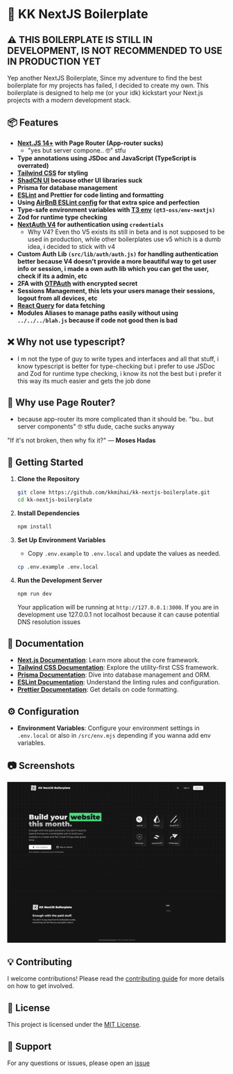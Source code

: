 # 🚀 KK NextJS Boilerplate

## ⚠️ THIS BOILERPLATE IS STILL IN DEVELOPMENT, IS NOT RECOMMENDED TO USE IN PRODUCTION YET

Yep another NextJS Boilerplate, Since my adventure to find the best boilerplate for my projects has failed, I decided to create my own. This boilerplate is designed to help me (or your idk) kickstart your Next.js projects with a modern development stack.
## 📦 Features

- **[Next.JS 14+](https://nextjs.org) with Page Router (App-router sucks)**
  - "yes but server compone.. 🤓" stfu
- **Type annotations using JSDoc and JavaScript (TypeScript is overrated)**
- **[Tailwind CSS](https://tailwindcss.com) for styling**
- **[ShadCN UI](https://ui.shadcn.com/) because other UI libraries suck**
- **Prisma for database management**
- **[ESLint](https://eslint.org) and Prettier for code linting and formatting**
- **Using [AirBnB ESLint config](https://www.npmjs.com/package/eslint-config-airbnb) for that extra spice and perfection**
- **Type-safe environment variables with [T3 env](https://env.t3.gg/) `(@t3-oss/env-nextjs)`**
- **Zod for runtime type checking**
- **[NextAuth V4](https://next-auth.js.org/) for authentication using `credentials`**
   - Why V4? Even tho V5 exists its still in beta and is not supposed to be used in production, while other boilerplates use v5 which is a dumb idea, i decided to stick with v4
- **Custom Auth Lib `(src/lib/auth/auth.js)` for handling authentication better because V4 doesn't provide a more beautiful way to get user info or session, i made a own auth lib which you can get the user, check if its a admin, etc**
- **2FA with [OTPAuth](https://www.npmjs.com/package/otpauth) with encrypted secret**
- **Sessions Management, this lets your users manage their sessions, logout from all devices, etc**
- **[React Query](https://tanstack.com/query/latest) for data fetching**
- **Modules Aliases to manage paths easily without using `../../../blah.js` because if code not good then is bad**

## ❌ Why not use typescript?
- I m not the type of guy to write types and interfaces and all that stuff, i know typescript is better for type-checking but i prefer to use JSDoc and Zod for runtime type checking, i know its not the best but i prefer it this way its much easier and gets the job done

## 📁 Why use Page Router?
- because app-router its more complicated than it should be. "bu.. but server components" 🤓 stfu dude, cache sucks anyway

"If it's not broken, then why fix it?" — __Moses Hadas__

## 🚀 Getting Started

1. **Clone the Repository**

   ```bash
   git clone https://github.com/kkmihai/kk-nextjs-boilerplate.git
   cd kk-nextjs-boilerplate
   ```

2. **Install Dependencies**

   ```bash
   npm install
   ```

3. **Set Up Environment Variables**

    - Copy `.env.example` to `.env.local` and update the values as needed.

   ```bash
   cp .env.example .env.local
   ```

4. **Run the Development Server**

   ```bash
   npm run dev
   ```

   Your application will be running at `http://127.0.0.1:3000`.
   If you are in development use 127.0.0.1 not localhost because it can cause potential DNS resolution issues

## 📖 Documentation

- **[Next.js Documentation](https://nextjs.org/docs)**: Learn more about the core framework.
- **[Tailwind CSS Documentation](https://tailwindcss.com/docs)**: Explore the utility-first CSS framework.
- **[Prisma Documentation](https://www.prisma.io/docs)**: Dive into database management and ORM.
- **[ESLint Documentation](https://eslint.org/docs)**: Understand the linting rules and configuration.
- **[Prettier Documentation](https://prettier.io/docs/en/)**: Get details on code formatting.

## ⚙️ Configuration

- **Environment Variables**: Configure your environment settings in `.env.local` or also in `/src/env.mjs` depending if you wanna add env variables.

## 📷 Screenshots

![img.png](public/assets/images/showcase.png)

## 💡 Contributing

I welcome contributions! Please read the [contributing guide](CONTRIBUTING.md) for more details on how to get involved.

## 📝 License

This project is licensed under the [MIT License](LICENSE).

## 🙌 Support

For any questions or issues, please open an [issue](https://github.com/kkmihai/kk-nextjs-boilerplate/issues)
